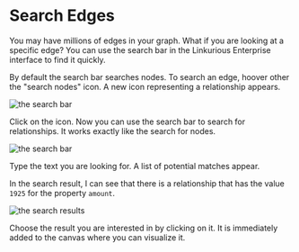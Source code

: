 # Search Edges

You may have millions of edges in your graph. What if you are looking at a specific edge? You can use the search bar in the Linkurious Enterprise interface to find it quickly.

By default the search bar searches nodes. To search an edge, hoover other the "search nodes" icon. A new icon representing a relationship appears.

![the search bar](https://dl.dropboxusercontent.com/s/no2gsgaooco5pec/20.png?dl=0)

Click on the icon. Now you can use the search bar to search for relationships. It works exactly like the search for nodes.

![the search bar](https://dl.dropboxusercontent.com/s/vfaoml8l3amd1l2/21.png?dl=0)

Type the text you are looking for. A list of potential matches appear.

In the search result, I can see that there is a relationship that has the value ```1925``` for the property ```amount```.

![the search results](https://dl.dropboxusercontent.com/s/58pntso1zkuf4gk/67.png?dl=0)

Choose the result you are interested in by clicking on it. It is immediately added to the canvas where you can visualize it.
